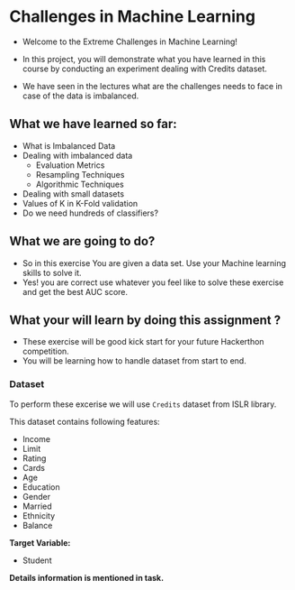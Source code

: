 # Challenges in Machine Learning

* Welcome to the Extreme Challenges in Machine Learning!

* In this project, you will demonstrate what you have learned in this course by conducting an experiment dealing with Credits dataset.

* We have seen in the lectures what are the challenges needs to face in case of the data is imbalanced.

## What we have learned so far:
- What is Imbalanced Data
- Dealing with imbalanced data
  - Evaluation Metrics
  - Resampling Techniques
  - Algorithmic Techniques
- Dealing with small datasets
- Values of K in K-Fold validation
- Do we need hundreds of classifiers?

## What we are going to do?
* So in this exercise You are given a data set. Use your Machine learning skills to solve it. 
* Yes! you are correct use whatever you feel like to solve these exercise and get the best AUC score. 


## What your will learn by doing this assignment ?
* These exercise will be good kick start for your future Hackerthon competition.
* You will be learning how to handle dataset from start to end.

### Dataset
To perform these excerise we will use `Credits` dataset from ISLR library.

This dataset contains following features:
- Income
- Limit
- Rating
- Cards
- Age
- Education
- Gender
- Married
- Ethnicity
- Balance

**Target Variable:**
- Student

**Details information is mentioned in task.**
